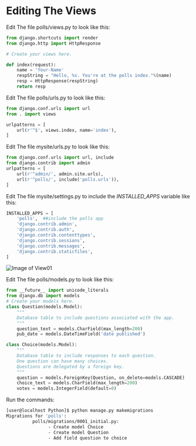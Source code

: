 Editing The Views
=================
Edit The file polls/views.py to look like this:

```py
from django.shortcuts import render
from django.http import HttpResponse

# Create your views here.

def index(request):
    name = 'Your-Name'
    respString = "Hello, %s. You're at the polls index."%(name)
    resp = HttpResponse(respString)
    return resp
```

Edit The file polls/urls.py to look like this:
```py
from django.conf.urls import url
from . import views

urlpatterns = [
    url(r'^$', views.index, name='index'),
]

```

Edit The file mysite/urls.py to look like this:
```py
from django.conf.urls import url, include
from django.contrib import admin
urlpatterns = [
    url(r'^admin/', admin.site.urls),
    url(r'^polls/', include('polls.urls')),
]
```

Edit The file mysite/settings.py to include the *INSTALLED_APPS* variable like this:
```py
INSTALLED_APPS = [
    'polls',  ##include the polls app
    'django.contrib.admin',
    'django.contrib.auth',
    'django.contrib.contenttypes',
    'django.contrib.sessions',
    'django.contrib.messages',
    'django.contrib.staticfiles',
]
```

![Image of View01](https://github.com/derekawilson72/Presentations/images/View01.png)


Edit The file polls/models.py to look like this:

```py
from __future__ import unicode_literals
from django.db import models
# Create your models here.
class Question(models.Model):
    """
    Database table to include questions associated with the app.
    """
    question_text = models.CharField(max_length=200)
    pub_date = models.DateTimeField('date published')

class Choice(models.Model):
    """
    Database table to include responses to each question.  
    One question can have many choices.  
    Questions are delegated by a foreign key.
    """
    question = models.ForeignKey(Question, on_delete=models.CASCADE)
    choice_text = models.CharField(max_length=200)
    votes = models.IntegerField(default=0)
```

Run the commands:
```bash
[user@localhost Python]$ python manage.py makemigrations
Migrations for 'polls':
		  polls/migrations/0001_initial.py:
    			- Create model Choice
    			- Create model Question
    			- Add field question to choice
```
